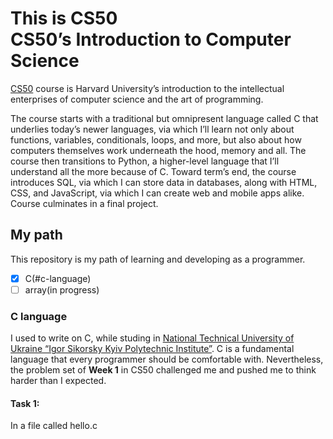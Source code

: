 # This is CS50 <br> CS50’s Introduction to Computer Science

<a href="https://cs50.harvard.edu/x/">CS50</a> course is Harvard University’s introduction to the intellectual enterprises of computer science and the art of programming.

The course starts with a traditional but omnipresent language called C that underlies today’s newer languages, via which I’ll learn not only about functions, variables, conditionals, loops, and more, but also about how computers themselves work underneath the hood, memory and all. The course then transitions to Python, a higher-level language that I’ll understand all the more because of C. Toward term’s end, the course introduces SQL, via which I can store data in databases, along with HTML, CSS, and JavaScript, via which I can create web and mobile apps alike. Course culminates in a final project.

## My path

This repository is my path of learning and developing as a programmer.

- [x] C(#c-language)
- [ ] array(in progress)

### C language
I used to write on C, while studing in <a href="https://kpi.ua/en/about">National Technical University of Ukraine “Igor Sikorsky Kyiv Polytechnic Institute”</a>. C is a fundamental language that every programmer should be comfortable with. Nevertheless, the <a hrerf="https://cs50.harvard.edu/x/psets/1/">problem set of **Week 1** in CS50</a> challenged me and pushed me to think harder than I expected.

#### Task 1:
In a file called hello.c






